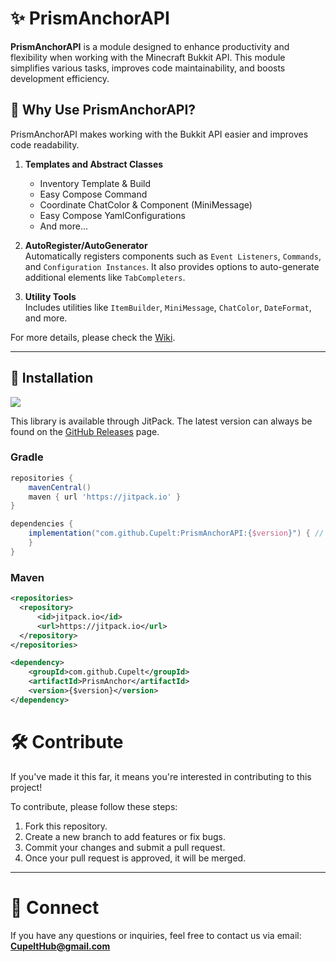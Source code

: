 # ✨ PrismAnchorAPI

**PrismAnchorAPI** is a module designed to enhance productivity and flexibility when working with the Minecraft Bukkit API. This module simplifies various tasks, improves code maintainability, and boosts development efficiency.

## 🚀 Why Use PrismAnchorAPI?

PrismAnchorAPI makes working with the Bukkit API easier and improves code readability.

1. **Templates and Abstract Classes**  
   - Inventory Template & Build  
   - Easy Compose Command  
   - Coordinate ChatColor & Component (MiniMessage)  
   - Easy Compose YamlConfigurations  
   - And more...

2. **AutoRegister/AutoGenerator**  
   Automatically registers components such as `Event Listeners`, `Commands`, and `Configuration Instances`. It also provides options to auto-generate additional elements like `TabCompleters`.

3. **Utility Tools**  
   Includes utilities like `ItemBuilder`, `MiniMessage`, `ChatColor`, `DateFormat`, and more.

For more details, please check the [Wiki](#).

---

## 🔬 Installation

[![](https://jitpack.io/v/Cupelt/PrismAnchor.svg)](https://jitpack.io/#Cupelt/PrismAnchor)  

This library is available through JitPack. The latest version can always be found on the [GitHub Releases](https://github.com/Cupelt/PrismAnchor/releases/latest) page.

### Gradle

```gradle
repositories {
    mavenCentral()
    maven { url 'https://jitpack.io' }
}

dependencies {
    implementation("com.github.Cupelt:PrismAnchorAPI:{$version}") { // replace {$version} with the latest version
    }
}
```

### Maven

```xml
<repositories>
  <repository>
      <id>jitpack.io</id>
      <url>https://jitpack.io</url>
  </repository>
</repositories>

<dependency>
    <groupId>com.github.Cupelt</groupId>
    <artifactId>PrismAnchor</artifactId>
    <version>{$version}</version>
</dependency>
```

# 🛠️ Contribute

If you've made it this far, it means you're interested in contributing to this project!

To contribute, please follow these steps:

1. Fork this repository.  
2. Create a new branch to add features or fix bugs.  
3. Commit your changes and submit a pull request.  
4. Once your pull request is approved, it will be merged.

---

# 🔗 Connect

If you have any questions or inquiries, feel free to contact us via email: **CupeltHub@gmail.com**
